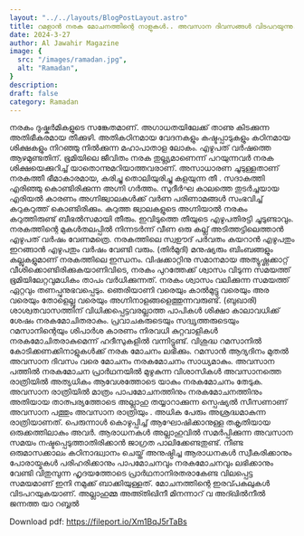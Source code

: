 ```yaml
---
layout: "../../layouts/BlogPostLayout.astro"
title: റമളാൻ നരക മോചനത്തിന്റെ നാളുകൾ.. അവസാന ദിവസങ്ങൾ വിടപറയുന്നു..
date: 2024-3-27
author: Al Jawahir Magazine
image: {
  src: "/images/ramadan.jpg",
  alt: "Ramadan",
}
description: 
draft: false
category: Ramadan
---
```



നരകം ദുഷ്കർമികളുടെ സങ്കേതമാണ്. അഗാധതയിലേക്ക് താണു കിടക്കുന്ന അതിഭീകരമായ തീക്കുഴി. അതികഠിനമായ വേദനകളും കഷ്ടപ്പാടുകളും കഠിനമായ ശിക്ഷകളും നിറഞ്ഞു നിൽക്കുന്ന മഹാപാതാള ലോകം. എഴുപത് വർഷത്തെ ആഴമുണ്ടതിന്. ഭൂമിയിലെ ജീവിതം നരക തുല്ല്യമാണെന്ന് പറയുന്നവർ നരക ശിക്ഷയെക്കുറിച്ച്
യാതൊന്നുമറിയാത്തവരാണ്. അസാധാരണ ചൂടുള്ളതാണ് നരകത്തീ ഭീമാകാരമായ, കരിച്ചു തൊലിയുരിച്ചു കളയുന്ന തീ . സദാകത്തി എരിഞ്ഞു കൊണ്ടിരിക്കുന്ന അഗ്നി ഗർത്തം. സുദീർഘ കാലത്തെ തുടർച്ചയായ എരിയൽ കാരണം അഗ്നിജ്വാലകൾക്ക് വർണ പരിണാമങ്ങൾ സംഭവിച്ച് കറുകറുത്ത് കൊണ്ടിരിക്കും. കറുത്ത ജ്വാലകളുടെ അഗ്നിയാൽ നരകം കറുത്തിരുണ്ട് ബീഭൽസമായി തീരും. ഇവിടുത്തെ തീയുടെ എഴുപതിരട്ടി ചൂടുണ്ടാവും. നരകത്തിന്റെ മുകൾതലപ്പിൽ നിന്നടർന്ന് വീണ ഒരു കല്ല് അടിത്തട്ടിലെത്താൻ എഴുപത് വർഷം വേണമത്രെ. നരകത്തിലെ സ്വഊദ് പർവതം കയറാൻ എഴുപതും ഇറങ്ങാൻ എഴുപതും വർഷം വേണ്ടി വരും. (തിർമുദി) മനുഷ്യരും ബിംബങ്ങളും കല്ലുകളുമാണ് നരകത്തിലെ ഇന്ധനം. വിഷക്കാറ്റിനു സമാനമായ അത്യുഷ്ണക്കാറ്റ് വീശിക്കൊണ്ടിരിക്കുകയാണിവിടെ, നരകം
പുറത്തേക്ക് ശ്വാസം വിടുന്ന സമയത്ത്
ഭൂമിയിലേറ്റവുമധികം താപം
വർധിക്കുന്നത്. നരകം ശ്വാസം  വലിക്കുന്ന സമയത്ത് ഏറ്റവും തണപ്പുനുഭവപ്പെടും. ഞെരിയാണി വരെയും കാൽമുട്ടു വരെയും അര വരെയും തോളെല്ലു വരെയും അഗ്നിനാളങ്ങളെത്തുന്നവരുണ്ട്. (ബുഖാരി) ശാശ്വതവാസത്തിന് വിധിക്കപ്പെട്ടവരല്ലാത്ത പാപികൾ ശിക്ഷാ കാലാവധിക്ക് ശേഷം നരകമോചിതരാകും. പ്രവാചകരുടെയും സദ്വൃത്തരുടെയും റമസാനിന്റെയും ശിപാർശ കാരണം നിരവധി കുറ്റവാളികൾ നരകമോചിതരാകുമെന്ന് ഹദീസുകളിൽ 
വന്നിട്ടുണ്ട്. വിശുദ്ധ റമസാനിൽ
കോടിക്കണക്കിനാളുകൾക്ക് നരക
മോചനം ലഭിക്കും. റമസാൻ ആദ്യദിനം
മുതൽ അവസാന ദിവസം വരെ മോചനം
നരകമോചനം സാധ്യമാകും. അവസാന പത്തിൽ നരകമോചന പ്രാർഥനയിൽ മുഴുകുന്ന വിശാസികൾ അവസാനത്തെ രാത്രിയിൽ അത്യധികം ആവേശത്തോടെ യാകും നരകമോചനം തേടുക.
 അവസാന രാത്രിയിൽ മാത്രം പാപമോചനത്തിനും നരകമോചനത്തിനും അതിയായ താത്പര്യത്തോടെ അല്ലാഹു തയ്യാറാക്കുന്ന സ്പെഷ്യൽ സീസണാണ് അവസാന പത്തും അവസാന രാത്രിയും . അധിക പേരും അശ്രദ്ധമാകുന്ന രാത്രിയാണത്. പെരുന്നാൾ കൊഴുപ്പിച്ച് ആഘോഷിക്കാനുള്ള തകൃതിയായ ഒരുക്കത്തിലാകും അവർ. ആരാധനകൾ അല്ലാഹുവിൽ സമർപ്പിക്കുന്ന അവസാന സമയം നഷ്ടപ്പെടുത്താതിരിക്കാൻ ജാഗ്രത പാലിക്കേണ്ടതുണ്ട്. നീണ്ട ഒരുമാസക്കാലം കഠിനാദ്ധ്വാനം ചെയ്ത് അനുഷ്ഠിച്ച ആരാധനകൾ സ്വീകരിക്കാനും പോരായ്മകൾ പരിഹരിക്കാനും പാപമോചനവും നരകമോചനവും ലഭിക്കാനും വേണ്ടി വിതുമ്പുന്ന ഹൃദയത്തോടെ പ്രാർഥനാനിരതരാകേണ്ട വിലപ്പെട്ട സമയമാണ് ഇനി നമുക്ക് ബാക്കിയുള്ളത്. മോചനത്തിന്റെ ഇരവ്പകലുകൾ വിടപറയുകയാണ്. അല്ലാഹുമ്മ അഅ്തിഖിനീ മിനന്നാറ് വ അദ്ഖിൽനീൽ ജന്നത്ത യാ റബ്ബൽ

 Download pdf: https://fileport.io/Xm1BqJ5rTaBs
